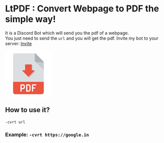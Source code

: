# LtPDF : Convert Webpage to PDF the simple way!

It is a Discord Bot which will send you the pdf of a webpage. <br/> You just need to send the `url` and you will get the pdf.
Invite my bot to your server: [Invite](https://discord.com/api/oauth2/authorize?client_id=821432468812202025&permissions=0&scope=bot)

<img align="center" width="150px" src="./logo.png">

## How to use it?

```cnsole
-cvrt url
```

### Example: `-cvrt https://google.in`
